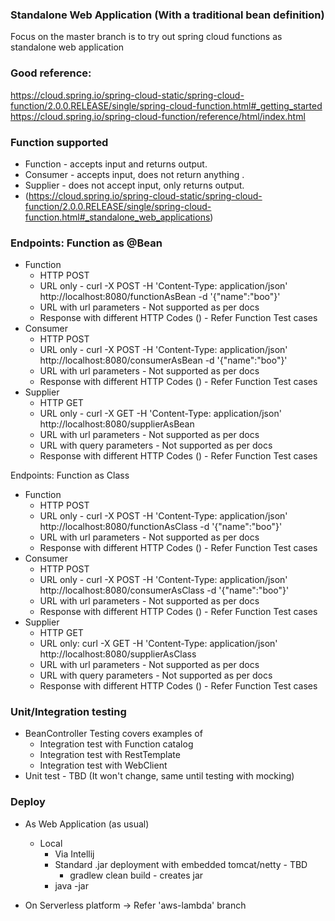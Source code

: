 ### Standalone Web Application (With a traditional bean definition)
Focus on the master branch is to try out spring cloud functions as standalone web application

### Good reference:
https://cloud.spring.io/spring-cloud-static/spring-cloud-function/2.0.0.RELEASE/single/spring-cloud-function.html#_getting_started
https://cloud.spring.io/spring-cloud-function/reference/html/index.html

### Function supported
* Function - accepts input and returns output.
* Consumer - accepts input, does not return anything .
* Supplier - does not accept input, only returns output.
* (https://cloud.spring.io/spring-cloud-static/spring-cloud-function/2.0.0.RELEASE/single/spring-cloud-function.html#_standalone_web_applications)

### Endpoints: Function as @Bean
* Function 
    - HTTP POST
    - URL only - curl -X POST -H 'Content-Type: application/json' http://localhost:8080/functionAsBean -d '{"name":"boo"}'
    - URL with url parameters - Not supported as per docs
    - Response with different HTTP Codes () - Refer Function Test cases
* Consumer 
    - HTTP POST
    - URL only - curl -X POST -H 'Content-Type: application/json' http://localhost:8080/consumerAsBean -d '{"name":"boo"}'
    - URL with url parameters - Not supported as per docs
    - Response with different HTTP Codes () - Refer Function Test cases
* Supplier 
    - HTTP GET
    - URL only - curl -X GET -H 'Content-Type: application/json' http://localhost:8080/supplierAsBean
    - URL with url parameters - Not supported as per docs
    - URL with query parameters - Not supported as per docs
    - Response with different HTTP Codes () - Refer Function Test cases

Endpoints: Function as Class
* Function 
    - HTTP POST
    - URL only - curl -X POST -H 'Content-Type: application/json' http://localhost:8080/functionAsClass -d '{"name":"boo"}'
    - URL with url parameters - Not supported as per docs
    - Response with different HTTP Codes () - Refer Function Test cases
* Consumer 
    - HTTP POST
    - URL only - curl -X POST -H 'Content-Type: application/json' http://localhost:8080/consumerAsClass -d '{"name":"boo"}'
    - URL with url parameters - Not supported as per docs
    - Response with different HTTP Codes () - Refer Function Test cases
* Supplier 
    - HTTP GET
    - URL only: curl -X GET -H 'Content-Type: application/json' http://localhost:8080/supplierAsClass
    - URL with url parameters - Not supported as per docs
    - URL with query parameters - Not supported as per docs
    - Response with different HTTP Codes () - Refer Function Test cases

### Unit/Integration testing
* BeanController Testing covers examples of
    - Integration test with Function catalog
    - Integration test with RestTemplate
    - Integration test with WebClient
* Unit test - TBD (It won't change, same until testing with mocking)
    

### Deploy 
* As Web Application (as usual)
    - Local
        - Via Intellij
        - Standard .jar deployment with embedded tomcat/netty - TBD
            - gradlew clean build - creates jar
        -    java -jar <jar filename> 
        
* On Serverless platform -> Refer 'aws-lambda' branch